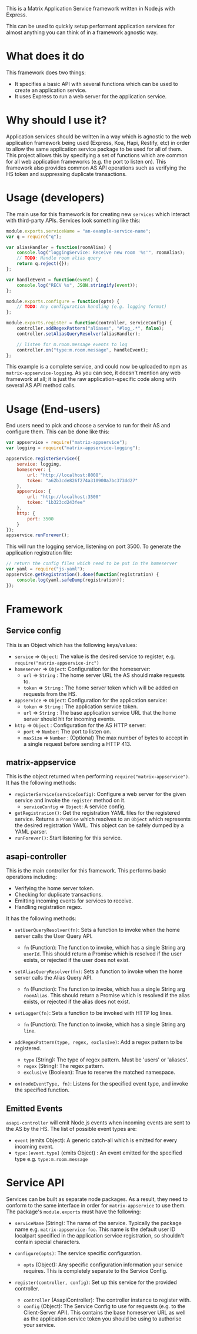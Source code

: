 This is a Matrix Application Service framework written in Node.js with Express.

This can be used to quickly setup performant application services for almost 
anything you can think of in a framework agnostic way.

What does it do
===============
This framework does two things:
 - It specifies a basic API with several functions which can be used
   to create an application service.
 - It uses Express to run a web server for the application service.

Why should I use it?
====================
Application services should be written in a way which is agnostic to the web
application framework being used (Express, Koa, Hapi, Restify, etc) in order to
allow the same application service package to be used for all of them. This
project allows this by specifying a set of functions which are common for all
web application frameworks (e.g. the port to listen on). This framework also
provides common AS API operations such as verifying the HS token and 
suppressing duplicate transactions.

Usage (developers)
==================

The main use for this framework is for creating new ``services`` which interact
with third-party APIs. Services look something like this:

``` javascript
module.exports.serviceName = "an-example-service-name";
var q = require("q");

var aliasHandler = function(roomAlias) {
    console.log("loggingService: Receive new room '%s'", roomAlias);
    // TODO: Handle room alias query
    return q.reject({});
};

var handleEvent = function(event) {
    console.log("RECV %s", JSON.stringify(event));
};

module.exports.configure = function(opts) {
    // TODO: Any configuration handling (e.g. logging format)  
};

module.exports.register = function(controller, serviceConfig) {
    controller.addRegexPattern("aliases", "#log_.*", false);
    controller.setAliasQueryResolver(aliasHandler);

    // listen for m.room.message events to log
    controller.on("type:m.room.message", handleEvent);
};
```

This example is a complete service, and could now be uploaded to npm as
``matrix-appservice-logging``. As you can see, it doesn't mention any web
framework at all; it is just the raw application-specific code along with
several AS API method calls.

Usage (End-users)
=================

End users need to pick and choose a service to run for their AS and
configure them. This can be done like this:

``` javascript
var appservice = require("matrix-appservice");
var logging = require("matrix-appservice-logging");

appservice.registerService({
    service: logging,
    homeserver: {
        url: "http://localhost:8008",
        token: "a62b3cde826f274a310900a7bc373dd27"
    },
    appservice: {
        url: "http://localhost:3500"
        token: "1b323cd243fee"
    },
    http: {
        port: 3500
    }
});
appservice.runForever();
```

This will run the logging service, listening on port 3500. To generate the
application registration file:
``` javascript
// return the config files which need to be put in the homeserver
var yaml = require("js-yaml");
appservice.getRegistration().done(function(registration) {
    console.log(yaml.safeDump(registration));
});
```

Framework
=========

Service config
--------------
This is an Object which has the following keys/values:
 - ``service`` => ``Object``: The value is the desired service to register, e.g.
 ``require("matrix-appservice-irc")``
 - ``homeserver`` => ``Object``: Configuration for the homeserver:
    * ``url`` => ``String`` : The home server URL the AS should make requests to.
    * ``token`` => ``String`` : The home server token which will be added on requests from the HS.
 - ``appservice`` => ``Object``: Configuration for the application service:
    * ``token`` => ``String`` : The application service token.
    * ``url`` => ``String`` : The base application service URL that the home server
      should hit for incoming events.
 - ``http`` => ``Object`` : Configuration for the AS HTTP server:
    * ``port`` => ``Number``: The port to listen on.
    * ``maxSize`` => ``Number`` : (Optional) The max number of bytes to accept
      in a single request before sending a HTTP 413.

matrix-appservice
-----------------
This is the object returned when performing ``require("matrix-appservice")``. It
has the following methods:
 - ``registerService(serviceConfig)``: Configure a web server for the given 
   service and invoke the ``register`` method on it.
   * ``serviceConfig`` => ``Object``: A service config.
 - ``getRegistration()``: Get the registration YAML files for the registered
   service. Returns a ``Promise`` which resolves to an ``Object`` which 
   represents the desired registration YAML. This object can be safely dumped
   by a YAML parser.
 - ``runForever()``: Start listening for this service.

asapi-controller
----------------
This is the main controller for this framework. This performs basic operations 
including:
 - Verifying the home server token.
 - Checking for duplicate transactions.
 - Emitting incoming events for services to receive.
 - Handling registration regex.

It has the following methods:
 - ``setUserQueryResolver(fn)``: Sets a function to invoke when the home server
 calls the User Query API.
   * ``fn`` (Function): The function to invoke, which has a single String arg
   ``userId``. This should return a Promise which is resolved if the user 
   exists, or rejected if the user does not exist.

 - ``setAliasQueryResolver(fn)``: Sets a function to invoke when the home server
 calls the Alias Query API.
   * ``fn`` (Function): The function to invoke, which has a single String arg
   ``roomAlias``. This should return a Promise which is resolved if the alias
   exists, or rejected if the alias does not exist.

 - ``setLogger(fn)``: Sets a function to be invoked with HTTP log lines.
   * ``fn`` (Function): The function to invoke, which has a single String arg 
   ``line``.

 - ``addRegexPattern(type, regex, exclusive)``: Add a regex pattern to be 
 registered.
   * ``type`` (String): The type of regex pattern. Must be 'users' or 'aliases'.
   * ``regex`` (String): The regex pattern.
   * ``exclusive`` (Boolean): True to reserve the matched namespace.

 - ``on(nodeEventType, fn)``: Listens for the specified event type, and invoke
 the specified function.

Emitted Events
--------------
``asapi-controller`` will emit Node.js events when incoming events are sent to
the AS by the HS. The list of possible event types are:
 - ``event`` (emits Object): A generic catch-all which is emitted for every
 incoming event.
 - ``type:[event.type]`` (emits Object) : An event emitted for the specified
 type e.g. ``type:m.room.message``

Service API
===========
Services can be built as separate node packages. As a result, they need to 
conform to the same interface in order for ``matrix-appservice`` to use them. 
The package's ``module.exports`` must have the following:
 - ``serviceName`` (String): The name of the service. Typically the package name
 e.g. ``matrix-appservice-foo``. This name is the default user ID localpart specified
 in the application service registration, so shouldn't contain special characters.

 - ``configure(opts)``: The service specific configuration.
   * ``opts`` (Object): Any specific configuration information your service
   requires. This is completely separate to the Service Config.

 - ``register(controller, config)``: Set up this service for the provided 
 controller.
   * ``controller`` (AsapiController): The controller instance to register with.
   * ``config`` (Object): The Service Config to use for requests (e.g. to the 
   Client-Server API). This contains the base homeserver URL as well as the
   application service token you should be using to authorise your service.
